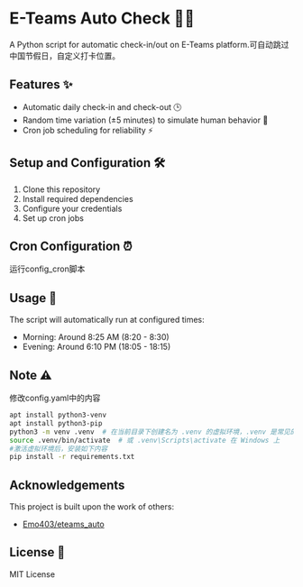 # E-Teams Auto Check 👨‍💻

A Python script for automatic check-in/out on E-Teams platform.可自动跳过中国节假日，自定义打卡位置。

## Features ✨

- Automatic daily check-in and check-out 🕒
- Random time variation (±5 minutes) to simulate human behavior 🎲
- Cron job scheduling for reliability ⚡

## Setup and Configuration 🛠️

1. Clone this repository
2. Install required dependencies
3. Configure your credentials
4. Set up cron jobs

## Cron Configuration ⏰

运行config_cron脚本

## Usage 📝

The script will automatically run at configured times:
- Morning: Around 8:25 AM (8:20 - 8:30)
- Evening: Around 6:10 PM (18:05 - 18:15)

## Note ⚠️
修改config.yaml中的内容
   ```bash
   apt install python3-venv
   apt install python3-pip
   python3 -m venv .venv  # 在当前目录下创建名为 .venv 的虚拟环境，.venv 是常见的虚拟环境目录名
   source .venv/bin/activate  # 或 .venv\Scripts\activate 在 Windows 上
   #激活虚拟环境后，安装如下内容
   pip install -r requirements.txt
   ```

## Acknowledgements

This project is built upon the work of others:
- [Emo403/eteams_auto](https://github.com/Emo403/eteams_auto)

## License 📄

MIT License
